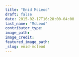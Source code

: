 ```yaml
---
title: "Enid McLeod"
draft: false
date: 2015-02-17T16:28:00-04:00
last_name: "McLeod"
contributor_type:
image_path:
image_credit:
featured_image_path:
_slug: enid-mcleod
---
```

